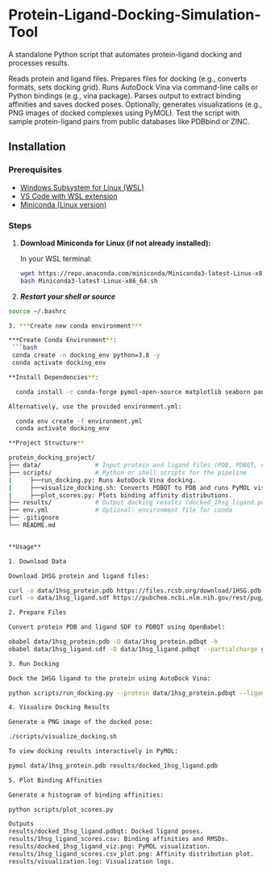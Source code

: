# Protein-Ligand-Docking-Simulation-Tool
A standalone Python script that automates protein-ligand docking and processes results.

Reads protein and ligand files.
Prepares files for docking (e.g., converts formats, sets docking grid).
Runs AutoDock Vina via command-line calls or Python bindings (e.g., vina package).
Parses output to extract binding affinities and saves docked poses.
Optionally, generates visualizations (e.g., PNG images of docked complexes using PyMOL).
  Test the script with sample protein-ligand pairs from public databases like PDBbind or ZINC.


## Installation
### Prerequisites

- [Windows Subsystem for Linux (WSL)](https://learn.microsoft.com/en-us/windows/wsl/install)
- [VS Code with WSL extension](https://code.visualstudio.com/docs/remote/wsl)
- [Miniconda (Linux version)](https://docs.conda.io/en/latest/miniconda.html)

### Steps

1. **Download Miniconda for Linux (if not already installed):**

   In your WSL terminal:

   ```bash
   wget https://repo.anaconda.com/miniconda/Miniconda3-latest-Linux-x86_64.sh
   bash Miniconda3-latest-Linux-x86_64.sh

2. ***Restart your shell or source*** 
  ``` bash 
  source ~/.bashrc

3. ***Create new conda environment***

 ***Create Conda Environment**:
   ```bash
   conda create -n docking_env python=3.8 -y
   conda activate docking_env

  **Install Dependencies**:

    conda install -c conda-forge pymol-open-source matplotlib seaborn pandas openbabel autodock-vina -y

  Alternatively, use the provided environment.yml:

    conda env create -f environment.yml
    conda activate docking_env

**Project Structure**

protein_docking_project/
├── data/               # Input protein and ligand files (PDB, PDBQT, etc.)
├── scripts/            # Python or shell scripts for the pipeline
|     ├──run_docking.py: Runs AutoDock Vina docking.
|     ├──visualize_docking.sh: Converts PDBQT to PDB and runs PyMOL visualization.
|     ├──plot_scores.py: Plots binding affinity distributions.
├── results/            # Output docking results (docked_1hsg_ligand.pdbqt, 1hsg_ligand_scores.csv), visualizations         (docked_1hsg_ligand_viz.png), and plots (1hsg_ligand_scores.csv_plot.png).
├── env.yml             # Optional: environment file for conda
├── .gitignore
└── README.md


**Usage**

1. Download Data

Download 1HSG protein and ligand files:

curl -o data/1hsg_protein.pdb https://files.rcsb.org/download/1HSG.pdb
curl -o data/1hsg_ligand.sdf https://pubchem.ncbi.nlm.nih.gov/rest/pug/compound/cid/444252/SDF

2. Prepare Files

Convert protein PDB and ligand SDF to PDBQT using OpenBabel:

obabel data/1hsg_protein.pdb -O data/1hsg_protein.pdbqt -h
obabel data/1hsg_ligand.sdf -O data/1hsg_ligand.pdbqt --partialcharge gasteiger -h

3. Run Docking

Dock the 1HSG ligand to the protein using AutoDock Vina:

python scripts/run_docking.py --protein data/1hsg_protein.pdbqt --ligand_dir data --output_dir results --center 15 10 20 --box_size 20 20 20

4. Visualize Docking Results

Generate a PNG image of the docked pose:

./scripts/visualize_docking.sh

To view docking results interactively in PyMOL:

pymol data/1hsg_protein.pdb results/docked_1hsg_ligand.pdb

5. Plot Binding Affinities

Generate a histogram of binding affinities:

python scripts/plot_scores.py

Outputs
  results/docked_1hsg_ligand.pdbqt: Docked ligand poses.
  results/1hsg_ligand_scores.csv: Binding affinities and RMSDs.
  results/docked_1hsg_ligand_viz.png: PyMOL visualization.
  results/1hsg_ligand_scores.csv_plot.png: Affinity distribution plot.
  results/visualization.log: Visualization logs.



